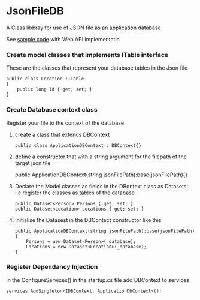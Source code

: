 # JsonFileDB
A Class libbray for use of JSON file as an application database 

See [sample code](https://github.com/hamzamac/Asolvi.People/tree/WithoutDBLibrary) with Web API implementatin

### Create model classes that implements ITable interface
These are the classes that represent your database tables in the Json file

    public class Location :ITable
    {
        public long Id { get; set; }
    }

### Create Database context class
Register your file to the context of the database

 1. create a class that extends DBContext
 

        public class ApplicationDBContext : DBContext{}
  
 2. define a constructor that with a string argument for the filepath of the target json file

    public ApplicationDBContext(string jsonFilePath):base(jsonFilePath){}

 3. Declare the Model classes as fields in the DBontext class as Datasets: i.e register the classes as tables of the database
 

        public Dataset<Person> Persons { get; set; }
        public Dataset<Location> Locations { get; set; }
  

 4. Initialise the Datasest in the DBContect constructor like this

        public ApplicationDBContext(string jsonFilePath):base(jsonFilePath)
        {
            Persons = new Dataset<Person>(_database);
            Locations = new Dataset<Location>(_database);
        }

 ### Register Dependancy Injection
 in the ConfigureServices() in the startup.cs file add DBContext to services
 

    services.AddSingleton<IDBContext, ApplicationDbContext>();


